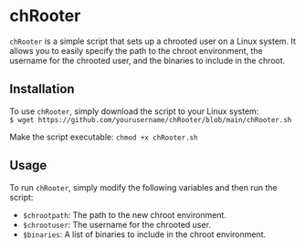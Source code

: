 # chRooter

`chRooter` is a simple script that sets up a chrooted user on a Linux system. It allows you to easily specify the path to the chroot environment, the username for the chrooted user, and the binaries to include in the chroot.

## Installation

To use `chRooter`, simply download the script to your Linux system:  
`$ wget https://github.com/yourusername/chRooter/blob/main/chRooter.sh`

Make the script executable:
`chmod +x chRooter.sh`

## Usage

To run `chRooter`, simply modify the following variables and then run the script:

- `$chrootpath`: The path to the new chroot environment.
- `$chrootuser`: The username for the chrooted user.
- `$binaries`: A list of binaries to include in the chroot environment.
